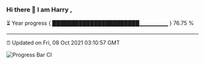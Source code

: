 ### Hi there 👋 I am Harry , 

⏳ Year progress { ███████████████████████▁▁▁▁▁▁▁ } 76.75 %

---

⏰ Updated on Fri, 08 Oct 2021 03:10:57 GMT

![Progress Bar CI](https://github.com/duykhang68/duykhang68/workflows/Progress%20Bar%20CI/badge.svg)
